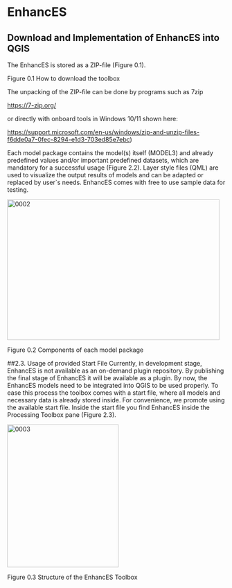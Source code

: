# EnhancES
## Download and Implementation of EnhancES into QGIS 
The EnhancES is stored as a ZIP-file (Figure 0.1). 
 
 

Figure 0.1 How to download the toolbox

The unpacking of the ZIP-file can be done by programs such as 7zip 

https://7-zip.org/

or directly with onboard tools in Windows 10/11 shown here:

https://support.microsoft.com/en-us/windows/zip-and-unzip-files-f6dde0a7-0fec-8294-e1d3-703ed85e7ebc)

Each model package contains the model(s) itself (MODEL3) and already predefined values and/or important predefined datasets, which are mandatory for a successful usage (Figure 2.2). Layer style files (QML) are used to visualize the output results of models and can be adapted or replaced by user`s needs. EnhancES comes with free to use sample data for testing. 

 <img width="490" height="325" alt="0002" src="https://github.com/user-attachments/assets/22bb2e00-1ced-46a5-acf5-c63a1a5a6359" />

Figure 0.2 Components of each model package

##2.3.	Usage of provided Start File
Currently, in development stage, EnhancES is not available as an on-demand plugin repository. By publishing the final stage of EnhancES it will be available as a plugin.
By now, the EnhancES models need to be integrated into QGIS to be used properly. To ease this process the toolbox comes with a start file, where all models and necessary data is already stored inside. For convenience, we promote using the available start file. Inside the start file you find EnhancES inside the Processing Toolbox pane (Figure 2.3). 
 
 <img width="257" height="330" alt="0003" src="https://github.com/user-attachments/assets/dd225f74-bac1-4fba-b37d-eb870ed056dd" />

Figure 0.3 Structure of the EnhancES Toolbox
